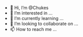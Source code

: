 - 👋 Hi, I’m @Chukes
- 👀 I’m interested in ...
- 🌱 I’m currently learning ...
- 💞️ I’m looking to collaborate on ...
- 📫 How to reach me ...

<!---
Chukes/Chukes is a ✨ special ✨ repository because its `README.md` (this file) appears on your GitHub profile.
You can click the Preview link to take a look at your changes.
--->
